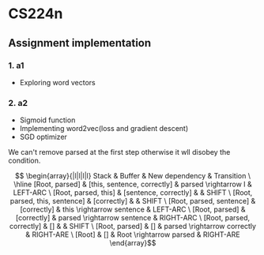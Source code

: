# CS224n
## Assignment implementation
### 1. a1
- Exploring word vectors
### 2. a2
- Sigmoid function
- Implementing word2vec(loss and gradient descent)
- SGD optimizer

We can't remove parsed at the first step otherwise it wll disobey the condition.

$$ \begin{array}{|l|l|l|l} Stack & Buffer & New dependency & Transition \ \hline [Root, parsed] & [this, sentence, correctly] & parsed \rightarrow I & LEFT-ARC \ [Root, parsed, this] & [sentence, correctly] & & SHIFT \ [Root, parsed, this, sentence] & [correctly] & & SHIFT \ [Root, parsed, sentence] & [correctly] & this \rightarrow sentence & LEFT-ARC \ [Root, parsed] & [correctly] & parsed \rightarrow sentence & RIGHT-ARC \ [Root, parsed, correctly] & [] & & SHIFT \ [Root, parsed] & [] & parsed \rightarrow correctly & RIGHT-ARE \ [Root] & [] & Root \rightarrow parsed & RIGHT-ARE \end{array}$$
